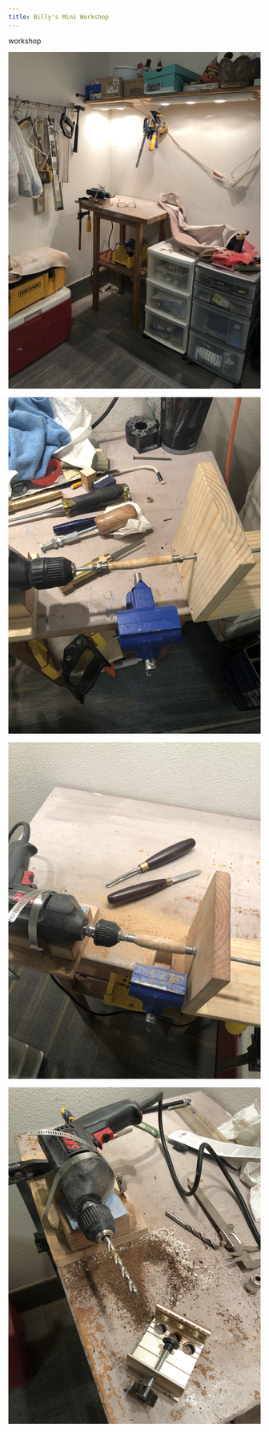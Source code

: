 ```yaml
---
title: Billy's Mini Workshop
---
```

workshop

![](/static/img/uploads/workshop-01.jpg)

![](/static/img/uploads/workshop-02.jpg)

![](/static/img/uploads/workshop-03.jpg)

![](/static/img/uploads/workshop-04.jpg)